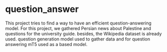 # question_answer
This project tries to find a way to have an efficient question-answering model. For this project, we gathered Persian news about Palestine and questions for the university guide.
besides, the Wikipedia dataset is already used.
question generation model used to gather data and for question answering mT5 used as a based model.
